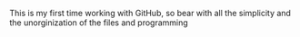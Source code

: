 This is my first time working with GitHub, so bear with all the simplicity and the unorginization of the files and programming
